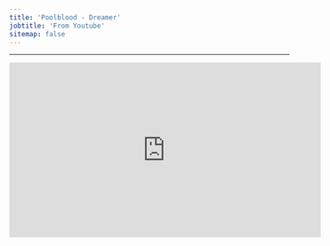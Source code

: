 ```yaml
---
title: 'Poolblood - Dreamer'
jobtitle: 'From Youtube'
sitemap: false
---
```


- - -

<iframe width="560" height="315" src="https://www.youtube.com/embed/Kqrg5tuJw88" frameborder="0" allow="accelerometer; autoplay; encrypted-media; gyroscope; picture-in-picture" allowfullscreen></iframe>